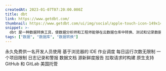```yaml
---
createdAt: 2023-01-07T07:20:00.000Z
title: dbt
link: https://www.getdbt.com/
thumbnail: https://www.getdbt.com/ui/img/social/apple-touch-icon-149x149.png
snippet: >-
  dbt 是一种数据转换工具，使数据分析师和工程师能够在云数据仓库中转换、测试和记录数据。
tags: ["数据", "数据库", "数据转换"]
---
```

永久免费供一名开发人员使用
基于浏览器的 IDE
作业调度
每日运行次数无限制
一个项目限制
日志记录和警报
数据文档
源新鲜度报告
拉取请求时构建
原生支持 GitHub 和 GitLab
美国托管